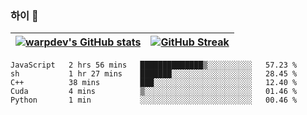 
### 하이 👋
[![warpdev's GitHub stats](https://github-readme-stats.vercel.app/api?username=warpdev&show_icons=true&theme=vue-dark)](#) |[![GitHub Streak](https://github-readme-streak-stats.herokuapp.com/?user=warpdev&theme=dark)](#)
--- | --- |
<!--START_SECTION:waka-->
```text
JavaScript   2 hrs 56 mins   ██████████████▒░░░░░░░░░░   57.23 % 
sh           1 hr 27 mins    ███████░░░░░░░░░░░░░░░░░░   28.45 % 
C++          38 mins         ███░░░░░░░░░░░░░░░░░░░░░░   12.40 % 
Cuda         4 mins          ▒░░░░░░░░░░░░░░░░░░░░░░░░   01.46 % 
Python       1 min           ░░░░░░░░░░░░░░░░░░░░░░░░░   00.46 % 
```
<!--END_SECTION:waka-->

<!--
**warpdev/warpdev** is a ✨ _special_ ✨ repository because its `README.md` (this file) appears on your GitHub profile.

Here are some ideas to get you started:

- 🔭 I’m currently working on ...
- 🌱 I’m currently learning ...
- 👯 I’m looking to collaborate on ...
- 🤔 I’m looking for help with ...
- 💬 Ask me about ...
- 📫 How to reach me: ...
- 😄 Pronouns: ...
- ⚡ Fun fact: ...
-->
